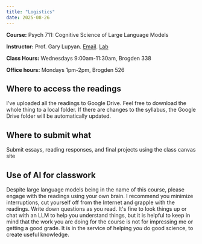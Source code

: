 ```yaml
---
title: "Logistics"
date: 2025-08-26
---
```


**Course:** Psych 711: Cognitive Science of Large Language Models  

**Instructor:** Prof. Gary Lupyan. [Email](mailto:lupyan@wisc.edu). [Lab](http://sapir.psych.wisc.edu)

**Class Hours:** Wednesdays 9:00am-11:30am, Brogden 338

**Office hours:** Mondays 1pm-2pm, Brogden 526


## Where to access the readings

I've uploaded all the readings to Google Drive. Feel free to download the whole thing to a local folder. If there are changes to the syllabus, the Google Drive folder will be automatically updated. 

## Where to submit what 

Submit essays, reading responses, and final projects using the class canvas site 


## Use of AI for classwork 
Despite large language models being in the name of this course, please engage with the readings using your own brain. I recommend you minimize interruptions, cut yourself off from the Internet and grapple with the readings. Write down questions as you read. It's fine to look things up or chat with an LLM to help you understand things, but it is helpful to keep in mind that the work you are doing for the course is not for impressing me or getting a good grade. It is in the service of helping *you* do good science, to create useful knowledge.
